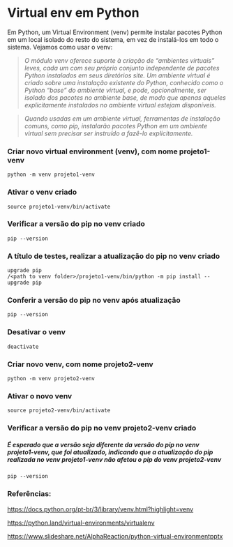 # Virtual env em Python

Em Python, um Virtual Environment (venv) permite instalar pacotes Python em um local isolado do resto do sistema, em vez de instalá-los em todo o sistema. Vejamos como usar o venv:

> *O módulo venv oferece suporte à criação de “ambientes virtuais” leves, cada um com seu próprio conjunto independente de pacotes Python instalados em seus diretórios site. Um ambiente virtual é criado sobre uma instalação existente do Python, conhecido como o Python “base” do ambiente virtual, e pode, opcionalmente, ser isolado dos pacotes no ambiente base, de modo que apenas aqueles explicitamente instalados no ambiente virtual estejam disponíveis.*

> *Quando usadas em um ambiente virtual, ferramentas de instalação comuns, como pip, instalarão pacotes Python em um ambiente virtual sem precisar ser instruído a fazê-lo explicitamente.*


### Criar novo virtual environment (venv), com nome projeto1-venv

```shell
python -m venv projeto1-venv
```
### Ativar o venv criado
```shell
source projeto1-venv/bin/activate
````
### Verificar a versão do pip no venv criado
```shell
pip --version
````
### A título de testes, realizar a atualização do pip no venv criado
```shell
upgrade pip
/<path to venv folder>/projeto1-venv/bin/python -m pip install --upgrade pip
````
### Conferir a versão do pip no venv após atualização
```shell
pip --version
````
### Desativar o venv
```shell
deactivate
```
### Criar novo venv, com nome projeto2-venv
```shell
python -m venv projeto2-venv
````
### Ativar o novo venv
```shell
source projeto2-venv/bin/activate
````
### Verificar a versão do pip no venv projeto2-venv criado 
##### *É esperado que a versão seja diferente da versão do pip no venv projeto1-venv, que foi atualizado, indicando que a atualização do pip realizada no venv projeto1-venv não afetou o pip do venv projeto2-venv*
```shell
pip --version
```

### Referências:
https://docs.python.org/pt-br/3/library/venv.html?highlight=venv

https://python.land/virtual-environments/virtualenv

https://www.slideshare.net/AlphaReaction/python-virtual-environmentpptx
